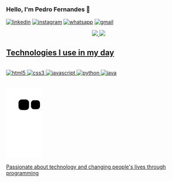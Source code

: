 
### Hello, I'm Pedro Fernandes 👋

[![linkedin](https://img.shields.io/badge/LinkedIn-0077B5?style=for-the-badge&logo=linkedin&logoColor=white)](https://www.linkedin.com/in/pedro-moura-tecnologia/)
[![instagram](https://img.shields.io/badge/Instagram-E4405F?style=for-the-badge&logo=instagram&logoColor=white)](https://www.instagram.com/eldropeernandes/)
[![whatsapp](https://img.shields.io/badge/WhatsApp-25D366?style=for-the-badge&logo=whatsapp&logoColor=white)](https://api.whatsapp.com/send?phone=5511940708204&text=Ol%C3%A1%20Pedro%20tudo%20bem%3F%20Vim%20aqui%20pois%20tive%20interesse%20no%20seu%20perfil%20no%20Github)
[![gmail](https://img.shields.io/badge/Gmail-D14836?style=for-the-badge&logo=gmail&logoColor=white)]()

<div align="center">
  <a href="https://github.com/whoemai">
  <img height="180em" src="https://github-readme-stats.vercel.app/api?username=whoemai&show_icons=true&theme=merko&include_all_commits=true&count_private=true"/>
  <img height="180em" src="https://github-readme-stats.vercel.app/api/top-langs/?username=whoemai&layout=compact&langs_count=7&theme=merko"/>
</div>

## Technologies I use in my day

<div style="display: inline_block"><br/>
  <img aling="center" alt="html5" src="https://img.shields.io/badge/HTML5-E34F26?style=for-the-badge&logo=html5&logoColor=white" />
  <img aling="center" alt="css3" src="https://img.shields.io/badge/CSS3-1572B6?style=for-the-badge&logo=css3&logoColor=white" />
  <img aling="center" alt="javascript" src="https://img.shields.io/badge/JavaScript-F7DF1E?style=for-the-badge&logo=javascript&logoColor=black" />
  <img aling="center" alt="python" src="https://img.shields.io/badge/Python-14354C?style=for-the-badge&logo=python&logoColor=white" />
  <img aling="center" alt="java" src="https://img.shields.io/badge/Java-ED8B00?style=for-the-badge&logo=java&logoColor=white" />
</div><br/>

![Snake animation](https://github.com/whoemai/whoemai/blob/output/github-contribution-grid-snake.svg)

Passionate about technology and changing people's lives through programming
